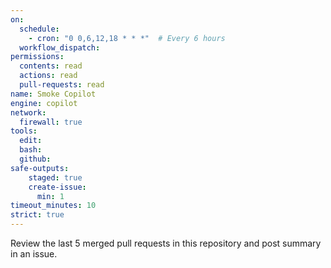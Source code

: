 ```yaml
---
on: 
  schedule:
    - cron: "0 0,6,12,18 * * *"  # Every 6 hours
  workflow_dispatch:
permissions:
  contents: read
  actions: read
  pull-requests: read
name: Smoke Copilot
engine: copilot
network:
  firewall: true
tools:
  edit:
  bash:
  github:
safe-outputs:
    staged: true
    create-issue:
      min: 1
timeout_minutes: 10
strict: true
---
```


Review the last 5 merged pull requests in this repository and post summary in an issue.
